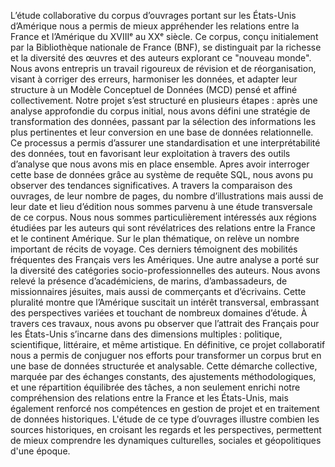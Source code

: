   L’étude collaborative du corpus d’ouvrages portant sur les États-Unis d’Amérique nous a permis de mieux appréhender les relations entre la France et l’Amérique du XVIIIᵉ au XXᵉ siècle. Ce corpus, conçu initialement par la Bibliothèque nationale de France (BNF), se distinguait par la richesse et la diversité des œuvres et des auteurs explorant ce "nouveau monde". Nous avons entrepris un travail rigoureux de révision et de réorganisation, visant à corriger des erreurs, harmoniser les données, et adapter leur structure à un Modèle Conceptuel de Données (MCD) pensé et affiné collectivement.
	Notre projet s’est structuré en plusieurs étapes : après une analyse approfondie du corpus initial, nous avons défini une stratégie de transformation des données, passant par la sélection des informations les plus pertinentes et leur conversion en une base de données relationnelle. Ce processus a permis d’assurer une standardisation et une interprétabilité des données, tout en favorisant leur exploitation à travers des outils d’analyse que nous avons mis en place ensemble.
	Apres avoir interroger cette base de données grâce au système de requête SQL, nous avons pu observer des tendances significatives. A travers la comparaison des ouvrages, de leur nombre de pages, du nombre d’illustrations mais aussi de leur date et lieu d’édition nous sommes parvenu à une étude transversale de ce corpus. Nous nous sommes particulièrement intéressés aux régions étudiées par les auteurs qui sont révélatrices des relations entre la France et le continent Amérique. Sur le plan thématique, on relève un nombre important de récits de voyage. Ces derniers témoignent des mobilités fréquentes des Français vers les Amériques. Une autre analyse a porté sur la diversité des catégories socio-professionnelles des auteurs. Nous avons relevé la présence d’académiciens, de marins, d’ambassadeurs, de missionnaires jésuites, mais aussi de commerçants et d’écrivains. Cette pluralité montre que l’Amérique suscitait un intérêt transversal, embrassant des perspectives variées et touchant de nombreux domaines d’étude. À travers ces travaux, nous avons pu observer que l’attrait des Français pour les États-Unis s’incarne dans des dimensions multiples : politique, scientifique, littéraire, et même artistique.
	En définitive, ce projet collaboratif nous a permis de conjuguer nos efforts pour transformer un corpus brut en une base de données structurée et analysable. Cette démarche collective, marquée par des échanges constants, des ajustements méthodologiques, et une répartition équilibrée des tâches, a non seulement enrichi notre compréhension des relations entre la France et les États-Unis, mais également renforcé nos compétences en gestion de projet et en traitement de données historiques. L'étude de ce type d’ouvrages illustre combien les sources historiques, en croisant les regards et les perspectives, permettent de mieux comprendre les dynamiques culturelles, sociales et géopolitiques d'une époque. 

